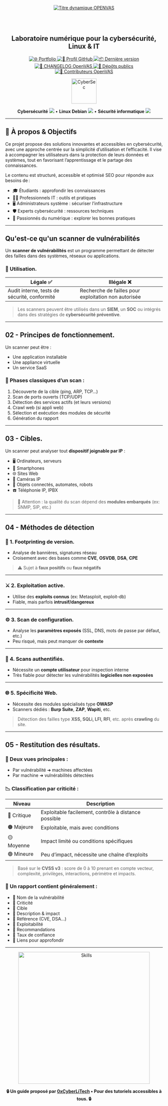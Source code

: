 <div align="center">

  <br></br>
  
  <a href="https://github.com/0xCyberLiTech">
    <img src="https://readme-typing-svg.herokuapp.com?font=JetBrains+Mono&size=50&duration=6000&pause=1000000000&color=FF0048&center=true&vCenter=true&width=1100&lines=%3EOPENVAS_" alt="Titre dynamique OPENVAS" />
  </a>
  
  <br></br>
  
  <h2>Laboratoire numérique pour la cybersécurité, Linux & IT</h2>

  <p align="center">
    <a href="https://0xcyberlitech.github.io/">
      <img src="https://img.shields.io/badge/Portfolio-0xCyberLiTech-181717?logo=github&style=flat-square" alt="🌐 Portfolio" />
    </a>
    <a href="https://github.com/0xCyberLiTech">
      <img src="https://img.shields.io/badge/Profil-GitHub-181717?logo=github&style=flat-square" alt="🔗 Profil GitHub" />
    </a>
    <a href="https://github.com/0xCyberLiTech/OpenVAS/releases/latest">
      <img src="https://img.shields.io/github/v/release/0xCyberLiTech/OpenVAS?label=version&style=flat-square&color=blue" alt="📦 Dernière version" />
    </a>
    <a href="https://github.com/0xCyberLiTech/OpenVAS/blob/main/CHANGELOG.md">
      <img src="https://img.shields.io/badge/📄%20Changelog-OpenVAS-blue?style=flat-square" alt="📄 CHANGELOG OpenVAS" />
    </a>
    <a href="https://github.com/0xCyberLiTech?tab=repositories">
      <img src="https://img.shields.io/badge/Dépôts-publics-blue?style=flat-square" alt="📂 Dépôts publics" />
    </a>
    <a href="https://github.com/0xCyberLiTech/OpenVAS/graphs/contributors">
      <img src="https://img.shields.io/badge/👥%20Contributeurs-cliquez%20ici-007ec6?style=flat-square" alt="👥 Contributeurs OpenVAS" />
    </a>
  </p>

</div>

<!--
Optimisation SEO : mots-clés cybersécurité, Linux, administration système, sécurité informatique, tutoriels, guides, expertise, formation, supervision, Docker, OpenVAS, firewall, proxy, DNS, SSH, Debian, IT, réseau, cryptographie, open source, ressources techniques, étudiants, professionnels, passionnés.
-->

<div align="center">
  <img src="https://img.icons8.com/fluency/96/000000/cyber-security.png" alt="CyberSec" width="80"/>
</div>

<div align="center">
  <p>
    <strong>Cybersécurité</strong> <img src="https://img.icons8.com/color/24/000000/lock--v1.png"/> • <strong>Linux Debian</strong> <img src="https://img.icons8.com/color/24/000000/linux.png"/> • <strong>Sécurité informatique</strong> <img src="https://img.icons8.com/color/24/000000/shield-security.png"/>
  </p>
</div>

---

## 🚀 À propos & Objectifs

Ce projet propose des solutions innovantes et accessibles en cybersécurité, avec une approche centrée sur la simplicité d’utilisation et l’efficacité. Il vise à accompagner les utilisateurs dans la protection de leurs données et systèmes, tout en favorisant l’apprentissage et le partage des connaissances.

Le contenu est structuré, accessible et optimisé SEO pour répondre aux besoins de :
- 🎓 Étudiants : approfondir les connaissances
- 👨‍💻 Professionnels IT : outils et pratiques
- 🖥️ Administrateurs système : sécuriser l’infrastructure
- 🛡️ Experts cybersécurité : ressources techniques
- 🚀 Passionnés du numérique : explorer les bonnes pratiques

---

## Qu'est-ce qu'un scanner de vulnérabilités

Un **scanner de vulnérabilités** est un programme permettant de détecter des failles dans des systèmes, réseaux ou applications.

### 🎯 Utilisation.

| Légale ✅ | Illégale ❌ |
|----------|-------------|
| Audit interne, tests de sécurité, conformité | Recherche de failles pour exploitation non autorisée |

> Les scanners peuvent être utilisés dans un **SIEM**, un **SOC** ou intégrés dans des stratégies de **cybersécurité préventive**.

---

## 02 - Principes de fonctionnement.

Un scanner peut être :

- Une application installable
- Une appliance virtuelle
- Un service SaaS

### 🔁 Phases classiques d’un scan :

1. Découverte de la cible (ping, ARP, TCP…)
2. Scan de ports ouverts (TCP/UDP)
3. Détection des services actifs (et leurs versions)
4. Crawl web (si appli web)
5. Sélection et exécution des modules de sécurité
6. Génération du rapport

---

## 03 - Cibles.

Un scanner peut analyser tout **dispositif joignable par IP** :

- 🖥️ Ordinateurs, serveurs
- 📱 Smartphones
- 🌐 Sites Web
- 📸 Caméras IP
- 🔌 Objets connectés, automates, robots
- ☎️ Téléphonie IP, IPBX

> 📌 Attention : la qualité du scan dépend des **modules embarqués** (ex: SNMP, SIP, etc.)

---

## 04 - Méthodes de détection

### 📇 1. Footprinting de version.

- Analyse de bannières, signatures réseau
- Croisement avec des bases comme **CVE**, **OSVDB**, **DSA**, **CPE**

> ⚠️ Sujet à **faux positifs** ou **faux négatifs**

---

### ⚔️ 2. Exploitation active.

- Utilise des **exploits connus** (ex: Metasploit, exploit-db)
- Fiable, mais parfois **intrusif/dangereux**

---

### ⚙️ 3. Scan de configuration.

- Analyse les **paramètres exposés** (SSL, DNS, mots de passe par défaut, etc.)
- Peu risqué, mais peut manquer de **contexte**

---

### 🔐 4. Scans authentifiés.

- Nécessite un **compte utilisateur** pour inspection interne
- Très fiable pour détecter les vulnérabilités **logicielles non exposées**

---

### 🌐 5. Spécificité Web.

- Nécessite des modules spécialisés type **OWASP**
- Scanners dédiés : **Burp Suite**, **ZAP**, **Wapiti**, etc.

> Détection des failles type **XSS, SQLi, LFI, RFI**, etc. après **crawling** du site.

---

## 05 - Restitution des résultats.

### 📁 Deux vues principales :

- Par vulnérabilité ➜ machines affectées
- Par machine ➜ vulnérabilités détectées

### 📉 Classification par criticité :

| Niveau       | Description |
|--------------|-------------|
| 🔴 Critique  | Exploitable facilement, contrôle à distance possible |
| 🟠 Majeure   | Exploitable, mais avec conditions |
| 🟡 Moyenne   | Impact limité ou conditions spécifiques |
| 🟢 Mineure   | Peu d’impact, nécessite une chaîne d’exploits |

> Basé sur le **CVSS v3** : score de 0 à 10 prenant en compte vecteur, complexité, privilèges, interactions, périmètre et impacts.

### 📌 Un rapport contient généralement :

- 🔹 Nom de la vulnérabilité
- 🔹 Criticité
- 🔹 Cible
- 🔹 Description & impact
- 🔹 Référence (CVE, DSA…)
- 🔹 Exploitabilité
- 🔹 Recommandations
- 🔹 Taux de confiance
- 🔹 Liens pour approfondir

---

<p align="center">
  <a href="https://github.com/0xCyberLiTech" target="_blank" rel="noopener">
    <img src="https://skillicons.dev/icons?i=linux,debian,bash,docker,nginx,git,vim,python,markdown" alt="Skills" width="420">
  </a>
</p>

<p align="center">
  <b>🔒 Un guide proposé par <a href="https://github.com/0xCyberLiTech">0xCyberLiTech</a> • Pour des tutoriels accessibles à tous. 🔒</b>
</p>

